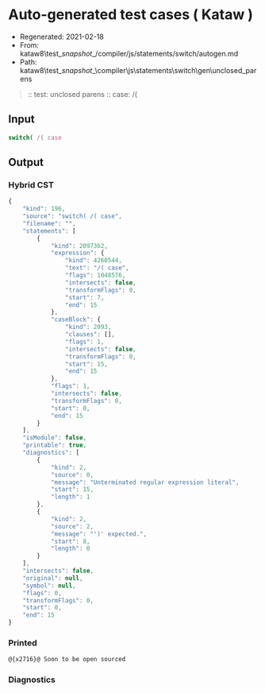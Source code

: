# Auto-generated test cases ( Kataw )
- Regenerated: 2021-02-18
- From: kataw8\test\__snapshot__/compiler/js/statements/switch/autogen.md
- Path: kataw8\test\__snapshot__\compiler\js\statements\switch\gen\unclosed_parens
> :: test: unclosed parens
> :: case: /(
## Input

`````js
switch( /( case
`````

## Output

### Hybrid CST


```javascript
{
    "kind": 196,
    "source": "switch( /( case",
    "filename": "",
    "statements": [
        {
            "kind": 2097362,
            "expression": {
                "kind": 4260544,
                "text": "/( case",
                "flags": 1048576,
                "intersects": false,
                "transformFlags": 0,
                "start": 7,
                "end": 15
            },
            "caseBlock": {
                "kind": 2093,
                "clauses": [],
                "flags": 1,
                "intersects": false,
                "transformFlags": 0,
                "start": 15,
                "end": 15
            },
            "flags": 1,
            "intersects": false,
            "transformFlags": 0,
            "start": 0,
            "end": 15
        }
    ],
    "isModule": false,
    "printable": true,
    "diagnostics": [
        {
            "kind": 2,
            "source": 0,
            "message": "Unterminated regular expression literal",
            "start": 15,
            "length": 1
        },
        {
            "kind": 2,
            "source": 2,
            "message": "')' expected.",
            "start": 8,
            "length": 0
        }
    ],
    "intersects": false,
    "original": null,
    "symbol": null,
    "flags": 0,
    "transformFlags": 0,
    "start": 0,
    "end": 15
}
```

  
### Printed


```javascript
@{x2716}@ Soon to be open sourced
```

  
### Diagnostics


```javascript

```


